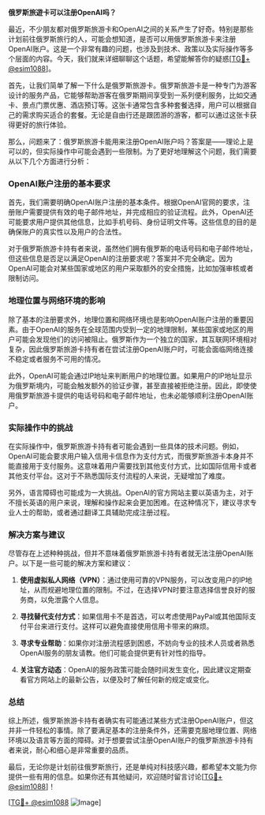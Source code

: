 **俄罗斯旅遊卡可以注册OpenAI吗？**

最近，不少朋友都对俄罗斯旅游卡和OpenAI之间的关系产生了好奇。特别是那些计划前往俄罗斯旅行的人，可能会想知道，是否可以用俄罗斯旅游卡来注册OpenAI账户。这是一个非常有趣的问题，也涉及到技术、政策以及实际操作等多个层面的内容。今天，我们就来详细聊聊这个话题，希望能解答你的疑惑[[TG💪+ @esim1088](https://t.me/s/esim1088)]。

首先，让我们简单了解一下什么是俄罗斯旅游卡。俄罗斯旅游卡是一种专门为游客设计的服务产品，它能够帮助游客在俄罗斯期间享受到一系列便利服务，比如交通卡、景点门票优惠、酒店预订等。这张卡通常包含多种套餐选择，用户可以根据自己的需求购买适合的套餐。无论是自由行还是跟团游的游客，都可以通过这张卡获得更好的旅行体验。

那么，问题来了：俄罗斯旅游卡能用来注册OpenAI账户吗？答案是——理论上是可以的，但实际操作中可能会遇到一些限制。为了更好地理解这个问题，我们需要从以下几个方面进行分析：

### OpenAI账户注册的基本要求

首先，我们需要明确OpenAI账户注册的基本条件。根据OpenAI官网的要求，注册账户需要提供有效的电子邮件地址，并完成相应的验证流程。此外，OpenAI还可能要求用户提供其他信息，比如手机号码、身份证明文件等。这些信息的目的是确保账户的真实性以及用户的合法性。

对于俄罗斯旅游卡持有者来说，虽然他们拥有俄罗斯的电话号码和电子邮件地址，但这些信息是否足以满足OpenAI的注册要求呢？答案并不完全确定。因为OpenAI可能会对某些国家或地区的用户采取额外的安全措施，比如加强审核或者限制访问。

### 地理位置与网络环境的影响

除了基本的注册要求外，地理位置和网络环境也是影响OpenAI账户注册的重要因素。由于OpenAI的服务在全球范围内受到一定的地理限制，某些国家或地区的用户可能会发现他们的访问被阻止。俄罗斯作为一个独立的国家，其互联网环境相对复杂，因此俄罗斯旅游卡持有者在尝试注册OpenAI账户时，可能会面临网络连接不稳定或者服务不可用的情况。

此外，OpenAI可能会通过IP地址来判断用户的地理位置。如果用户的IP地址显示为俄罗斯境内，可能会触发额外的验证步骤，甚至直接被拒绝注册。因此，即使使用俄罗斯旅游卡提供的电话号码和电子邮件地址，也未必能够顺利注册OpenAI账户。

### 实际操作中的挑战

在实际操作中，俄罗斯旅游卡持有者可能会遇到一些具体的技术问题。例如，OpenAI可能会要求用户输入信用卡信息作为支付方式，而俄罗斯旅游卡本身并不能直接用于支付服务。这意味着用户需要找到其他支付方式，比如国际信用卡或者其他支付平台。这对于不熟悉国际支付流程的人来说，无疑增加了难度。

另外，语言障碍也可能成为一大挑战。OpenAI的官方网站主要以英语为主，对于不擅长英语的用户来说，理解和操作起来会更加困难。在这种情况下，建议寻求专业人士的帮助，或者通过翻译工具辅助完成注册过程。

### 解决方案与建议

尽管存在上述种种挑战，但并不意味着俄罗斯旅游卡持有者就无法注册OpenAI账户。以下是一些可能的解决方案和建议：

1. **使用虚拟私人网络（VPN）**：通过使用可靠的VPN服务，可以改变用户的IP地址，从而规避地理位置的限制。不过，在选择VPN时要注意选择信誉良好的服务商，以免泄露个人信息。

2. **寻找替代支付方式**：如果信用卡不是首选，可以考虑使用PayPal或其他国际支付平台来进行支付。这样可以避免直接使用信用卡带来的麻烦。

3. **寻求专业帮助**：如果你对注册流程感到困惑，不妨向专业的技术人员或者熟悉OpenAI服务的朋友请教。他们可能会提供更有针对性的指导。

4. **关注官方动态**：OpenAI的服务政策可能会随时间发生变化，因此建议定期查看官方网站上的最新公告，以便及时了解任何新的规定或变化。

### 总结

综上所述，俄罗斯旅游卡持有者确实有可能通过某些方式注册OpenAI账户，但这并非一件轻松的事情。除了要满足基本的注册条件外，还需要克服地理位置、网络环境以及语言等方面的障碍。对于想要尝试注册OpenAI账户的俄罗斯旅游卡持有者来说，耐心和细心是非常重要的品质。

最后，无论你是计划前往俄罗斯旅行，还是单纯对科技感兴趣，都希望本文能为你提供一些有用的信息。如果你还有其他疑问，欢迎随时留言讨论[[TG💪+ @esim1088](https://t.me/s/esim1088)]！

[[TG💪+ @esim1088](https://t.me/s/esim1088) ![Image](https://i.postimg.cc/4NQfJmqS/Snipaste-2025-05-13-00-14-12.png)]
